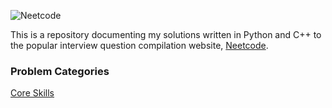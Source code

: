 ![Neetcode](https://miro.medium.com/v2/resize:fit:1400/1*3OzdRa01O0k2tusICxE2mA.jpeg)

This is a repository documenting my solutions written in Python and C++ to the popular interview question compilation website, [Neetcode](https://neetcode.io/).

### Problem Categories

[Core Skills][1]

[1]: https://github.com/KaidenHsu/Neetcode/blob/main/Categories/CoreSkills.md